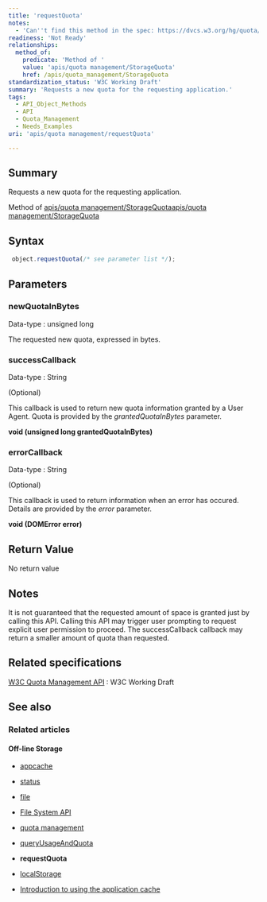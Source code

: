 ```yaml
---
title: 'requestQuota'
notes:
  - 'Can''t find this method in the spec: https://dvcs.w3.org/hg/quota/raw-file/tip/Overview.html'
readiness: 'Not Ready'
relationships:
  method_of:
    predicate: 'Method of '
    value: 'apis/quota management/StorageQuota'
    href: /apis/quota_management/StorageQuota
standardization_status: 'W3C Working Draft'
summary: 'Requests a new quota for the requesting application.'
tags:
  - API_Object_Methods
  - API
  - Quota_Management
  - Needs_Examples
uri: 'apis/quota management/requestQuota'

---
```

## Summary

Requests a new quota for the requesting application.

Method of [apis/quota management/StorageQuota](/apis/quota_management/StorageQuota)[apis/quota management/StorageQuota](/apis/quota_management/StorageQuota)

## Syntax

``` js
 object.requestQuota(/* see parameter list */);
```

## Parameters

### newQuotaInBytes

 Data-type
:   unsigned long

 The requested new quota, expressed in bytes.

### successCallback

 Data-type
:   String

(Optional)

This callback is used to return new quota information granted by a User Agent. Quota is provided by the *grantedQuotaInBytes* parameter.

**void (unsigned long grantedQuotaInBytes)**

### errorCallback

 Data-type
:   String

(Optional)

This callback is used to return information when an error has occured. Details are provided by the *error* parameter.

**void (DOMError error)**

## Return Value

No return value

## Notes

It is not guaranteed that the requested amount of space is granted just by calling this API. Calling this API may trigger user prompting to request explicit user permission to proceed. The successCallback callback may return a smaller amount of quota than requested.

## Related specifications

[W3C Quota Management API](http://www.w3.org/TR/quota-api/)
:   W3C Working Draft

## See also

### Related articles

#### Off-line Storage

-   [appcache](/apis/appcache)

-   [status](/apis/appcache/ApplicationCache/status)

-   [file](/apis/file)

-   [File System API](/apis/filesystem)

-   [quota management](/apis/quota_management)

-   [queryUsageAndQuota](/apis/quota_management/queryUsageAndQuota)

-   **requestQuota**

-   [localStorage](/apis/web-storage/Storage/localStorage)

-   [Introduction to using the application cache](/tutorials/appcache_beginner)
